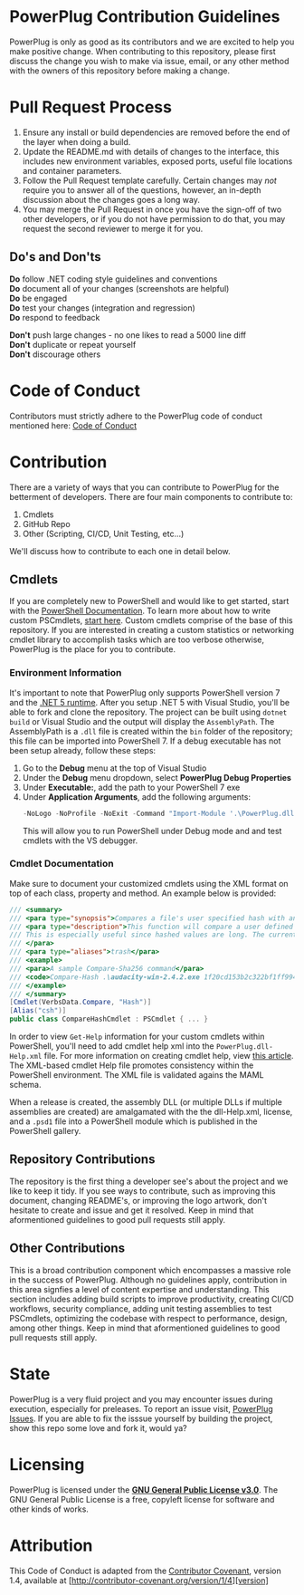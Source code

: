 # PowerPlug Contribution Guidelines

PowerPlug is only as good as its contributors and we are excited to help you make positive change. When contributing to this repository, please first discuss the change you wish to make via issue,
email, or any other method with the owners of this repository before making a change.

# Pull Request Process

1. Ensure any install or build dependencies are removed before the end of the layer when doing a 
   build.
2. Update the README.md with details of changes to the interface, this includes new environment 
   variables, exposed ports, useful file locations and container parameters.
3. Follow the Pull Request template carefully. Certain changes may *not* require you to answer all of the questions, however, an in-depth discussion about the changes goes a long way.
4. You may merge the Pull Request in once you have the sign-off of two other developers, or if you 
   do not have permission to do that, you may request the second reviewer to merge it for you.

## Do's and Don'ts

**Do** follow .NET coding style guidelines and conventions  
**Do** document all of your changes (screenshots are helpful)  
**Do** be engaged  
**Do** test your changes (integration and regression)  
**Do** respond to feedback  

**Don't** push large changes - no one likes to read a 5000 line diff  
**Don't** duplicate or repeat yourself  
**Don't** discourage others  

# Code of Conduct
Contributors must strictly adhere to the PowerPlug code of conduct mentioned here: [Code of Conduct](https://github.com/manu-p-1/PowerPlug/blob/master/CODE_OF_CONDUCT.md)

# Contribution
There are a variety of ways that you can contribute to PowerPlug for the betterment of developers. There are four main components to contribute to:

1. Cmdlets
3. GitHub Repo
4. Other (Scripting, CI/CD, Unit Testing, etc...)

We'll discuss how to contribute to each one in detail below.

## Cmdlets
If you are completely new to PowerShell and would like to get started, start with the [PowerShell Documentation](https://docs.microsoft.com/en-us/powershell/). To learn more about how to write custom PSCmdlets, [start here](https://docs.microsoft.com/en-us/powershell/scripting/developer/cmdlet/cmdlet-overview?view=powershell-7.1). Custom cmdlets comprise of the base of this repository. If you are interested in creating a custom statistics or networking cmdlet library to accomplish tasks which are too verbose otherwise, PowerPlug is the place for you to contribute.

### Environment Information
It's important to note that PowerPlug only supports PowerShell version 7 and the [.NET 5 runtime](https://dotnet.microsoft.com/download/dotnet/5.0). After you setup .NET 5 with Visual Studio, you'll be able to fork and clone the repository. The project can be built using `dotnet build` or Visual Studio and the output will display the `AssemblyPath`. The AssemblyPath is a `.dll` file is created within the `bin` folder of the repository; this file can be imported into PowerShell 7. If a debug executable has not been setup already, follow these steps:

1. Go to the **Debug** menu at the top of Visual Studio
2. Under the **Debug** menu dropdown, select **PowerPlug Debug Properties**
3. Under **Executable:**, add the path to your PowerShell 7 exe
4. Under **Application Arguments**, add the following arguments:
   ```powershell
   -NoLogo -NoProfile -NoExit -Command "Import-Module '.\PowerPlug.dll'" 
   ```
   This will allow you to run PowerShell under Debug mode and and test cmdlets with the VS debugger.

### Cmdlet Documentation
Make sure to document your customized cmdlets using the XML format on top of each class, property and method. An example below is provided:

```csharp
/// <summary>
/// <para type="synopsis">Compares a file's user specified hash with another signature</para>
/// <para type="description">This function will compare a user defined hash of a file, such as an executable with the known signature of the file. 
/// This is especially useful since hashed values are long. The current supported hashes are SHA256, SHA512, MD5.
/// </para>
/// <para type="aliases">trash</para>
/// <example>
/// <para>A sample Compare-Sha256 command</para>
/// <code>Compare-Hash .\audacity-win-2.4.2.exe 1f20cd153b2c322bf1ff9941e4e5204098abdc7da37250ce3fb38612b3e927bc</code>
/// </example>
/// </summary>
[Cmdlet(VerbsData.Compare, "Hash")]
[Alias("csh")]
public class CompareHashCmdlet : PSCmdlet { ... }
```

In order to view `Get-Help` information for your custom cmdlets within PowerShell, you'll need to add cmdlet help xml into the `PowerPlug.dll-Help.xml` file. For more information on creating cmdlet help, view [this article](https://docs.microsoft.com/en-us/powershell/scripting/developer/help/writing-help-for-windows-powershell-cmdlets?view=powershell-7.1). The XML-based cmdlet Help file promotes consistency within the PowerShell environment. The XML file is validated agains the MAML schema.

When a release is created, the assembly DLL (or multiple DLLs if multiple assemblies are created) are amalgamated with the the dll-Help.xml, license, and a `.psd1` file into a PowerShell module which is published in the PowerShell gallery. 

## Repository Contributions
The repository is the first thing a developer see's about the project and we like to keep it tidy. If you see ways to contribute, such as improving this document, changing README's, or improving the logo artwork, don't hesitate to create and issue and get it resolved. Keep in mind that aformentioned guidelines to good pull requests still apply.

## Other Contributions
This is a broad contribution component which encompasses a massive role in the success of PowerPlug. Although no guidelines apply, contribution in this area signfies a level of content expertise and understanding. This section includes adding build scripts to improve productivity, creating CI/CD workflows, security compliance, adding unit testing assemblies to test PSCmdlets, optimizing the codebase with respect to performance, design, among other things. Keep in mind that aformentioned guidelines to good pull requests still apply.

# State
PowerPlug is a very fluid project and you may encounter issues during execution, especially for preleases. To report an issue visit, [PowerPlug Issues](https://github.com/manu-p-1/PowerPlug/issues). If you are able to fix the isssue yourself by building the project, show this repo some love and fork it, would ya?

# Licensing
PowerPlug is licensed under the [**GNU General Public License v3.0**](https://www.gnu.org/licenses/gpl-3.0.en.html). The GNU General Public License is a free, copyleft license for software and other kinds of works.

# Attribution

This Code of Conduct is adapted from the [Contributor Covenant][homepage], version 1.4,
available at [http://contributor-covenant.org/version/1/4][version]

[homepage]: http://contributor-covenant.org
[version]: http://contributor-covenant.org/version/1/4/
